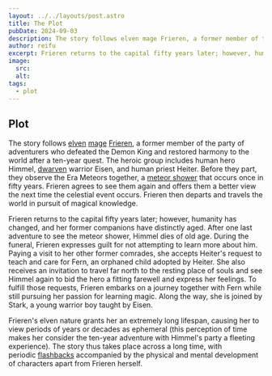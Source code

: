 ```yaml
---
layout: ../../layouts/post.astro
title: The Plot
pubDate: 2024-09-03
description: The story follows elven mage Frieren, a former member of the party of adventurers who defeated the Demon King and restored harmony to the world after a ten-year quest.
author: reifu
excerpt: Frieren returns to the capital fifty years later; however, humanity has changed, and her former companions have distinctly aged. After one last adventure to see the meteor shower, Himmel dies of old age. During the funeral, Frieren expresses guilt for not attempting to learn more about him. Paying a visit to her other former comrades, she accepts Heiter's request to teach and care for Fern, an orphaned child adopted by Heiter.
image:
  src:
  alt:
tags:
  - plot
---
```


## Plot

The story follows [elven](https://en.wikipedia.org/wiki/Elf "Elf") [mage](<https://en.wikipedia.org/wiki/Magician_(fantasy)> "Magician (fantasy)") [Frieren](<https://en.wikipedia.org/wiki/Frieren_(character)> "Frieren (character)"), a former member of the party of adventurers who defeated the Demon King and restored harmony to the world after a ten-year quest. The heroic group includes human hero Himmel, [dwarven](<https://en.wikipedia.org/wiki/Dwarf_(folklore)> "Dwarf (folklore)") warrior Eisen, and human priest Heiter. Before they part, they observe the Era Meteors together, a [meteor shower](https://en.wikipedia.org/wiki/Meteor_shower "Meteor shower") that occurs once in fifty years. Frieren agrees to see them again and offers them a better view the next time the celestial event occurs. Frieren then departs and travels the world in pursuit of magical knowledge.

Frieren returns to the capital fifty years later; however, humanity has changed, and her former companions have distinctly aged. After one last adventure to see the meteor shower, Himmel dies of old age. During the funeral, Frieren expresses guilt for not attempting to learn more about him. Paying a visit to her other former comrades, she accepts Heiter's request to teach and care for Fern, an orphaned child adopted by Heiter. She also receives an invitation to travel far north to the resting place of souls and see Himmel again to bid the hero a fitting farewell and express her feelings. To fulfill those requests, Frieren embarks on a journey together with Fern while still pursuing her passion for learning magic. Along the way, she is joined by Stark, a young warrior boy taught by Eisen.

Frieren's elven nature grants her an extremely long lifespan, causing her to view periods of years or decades as ephemeral (this perception of time makes her consider the ten-year adventure with Himmel's party a fleeting experience). The story thus takes place across a long time, with periodic [flashbacks](<https://en.wikipedia.org/wiki/Flashback_(narrative)> "Flashback (narrative)") accompanied by the physical and mental development of characters apart from Frieren herself.
